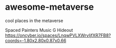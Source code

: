 # awesome-metaverse
cool places in the metaverse

Spaced Painters Music G Hideout
https://oncyber.io/spaces/LnqwPVLXWrvIjfXR7FB8?coords=-1.80x2.80x0.87x0.66

